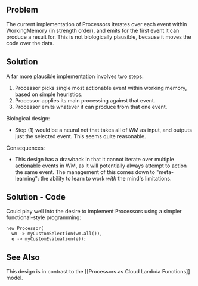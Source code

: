 ## Problem
The current implementation of Processors iterates over each event within WorkingMemory (in strength order), and emits for the first event it can produce a result for. This is not biologically plausible, because it moves the code over the data.

## Solution
A far more plausible implementation involves two steps:
1. Processor picks single most actionable event within working memory, based on simple heuristics.
2. Processor applies its main processing against that event.
3. Processor emits whatever it can produce from that one event.

Biological design:
* Step (1) would be a neural net that takes all of WM as input, and outputs just the selected event. This seems quite reasonable.

Consequences:
* This design has a drawback in that it cannot iterate over multiple actionable events in WM, as it will potentially always attempt to action the same event. The management of this comes down to "meta-learning": the ability to learn to work _with_ the mind's limitations.

## Solution - Code
Could play well into the desire to implement Processors using a simpler functional-style programming:
```
new Processor(
  wm -> myCustomSelection(wm.all()),
  e -> myCustomEvaluation(e));
```

## See Also
This design is in contrast to the [[Processors as Cloud Lambda Functions]] model.